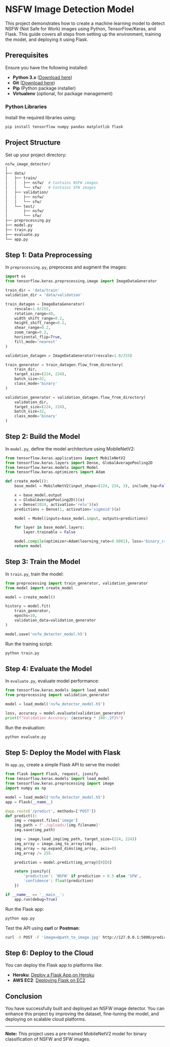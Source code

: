 # NSFW Image Detection Model

This project demonstrates how to create a machine learning model to detect NSFW (Not Safe for Work) images using Python, TensorFlow/Keras, and Flask. This guide covers all steps from setting up the environment, training the model, and deploying it using Flask.

## Prerequisites

Ensure you have the following installed:
- **Python 3.x** ([Download here](https://www.python.org/downloads/))
- **Git** ([Download here](https://git-scm.com/downloads))
- **Pip** (Python package installer)
- **Virtualenv** (optional, for package management)

### Python Libraries
Install the required libraries using:
```bash
pip install tensorflow numpy pandas matplotlib flask
```

## Project Structure

Set up your project directory:
```bash
nsfw_image_detector/
│
├── data/
│   ├── train/
│   │   ├── nsfw/  # Contains NSFW images
│   │   └── sfw/   # Contains SFW images
│   ├── validation/
│   │   ├── nsfw/
│   │   └── sfw/
│   └── test/
│       ├── nsfw/
│       └── sfw/
├── preprocessing.py
├── model.py
├── train.py
├── evaluate.py
└── app.py
```

## Step 1: Data Preprocessing

In `preprocessing.py`, preprocess and augment the images:
```python
import os
from tensorflow.keras.preprocessing.image import ImageDataGenerator

train_dir = 'data/train'
validation_dir = 'data/validation'

train_datagen = ImageDataGenerator(
    rescale=1.0/255,
    rotation_range=40,
    width_shift_range=0.2,
    height_shift_range=0.2,
    shear_range=0.2,
    zoom_range=0.2,
    horizontal_flip=True,
    fill_mode='nearest'
)

validation_datagen = ImageDataGenerator(rescale=1.0/255)

train_generator = train_datagen.flow_from_directory(
    train_dir,
    target_size=(224, 224),
    batch_size=32,
    class_mode='binary'
)

validation_generator = validation_datagen.flow_from_directory(
    validation_dir,
    target_size=(224, 224),
    batch_size=32,
    class_mode='binary'
)
```

## Step 2: Build the Model

In `model.py`, define the model architecture using MobileNetV2:
```python
from tensorflow.keras.applications import MobileNetV2
from tensorflow.keras.layers import Dense, GlobalAveragePooling2D
from tensorflow.keras.models import Model
from tensorflow.keras.optimizers import Adam

def create_model():
    base_model = MobileNetV2(input_shape=(224, 224, 3), include_top=False, weights='imagenet')

    x = base_model.output
    x = GlobalAveragePooling2D()(x)
    x = Dense(1024, activation='relu')(x)
    predictions = Dense(1, activation='sigmoid')(x)

    model = Model(inputs=base_model.input, outputs=predictions)

    for layer in base_model.layers:
        layer.trainable = False

    model.compile(optimizer=Adam(learning_rate=0.0001), loss='binary_crossentropy', metrics=['accuracy'])
    return model
```

## Step 3: Train the Model

In `train.py`, train the model:
```python
from preprocessing import train_generator, validation_generator
from model import create_model

model = create_model()

history = model.fit(
    train_generator,
    epochs=10,
    validation_data=validation_generator
)

model.save('nsfw_detector_model.h5')
```

Run the training script:
```bash
python train.py
```

## Step 4: Evaluate the Model

In `evaluate.py`, evaluate model performance:
```python
from tensorflow.keras.models import load_model
from preprocessing import validation_generator

model = load_model('nsfw_detector_model.h5')

loss, accuracy = model.evaluate(validation_generator)
print(f"Validation Accuracy: {accuracy * 100:.2f}%")
```

Run the evaluation:
```bash
python evaluate.py
```

## Step 5: Deploy the Model with Flask

In `app.py`, create a simple Flask API to serve the model:
```python
from flask import Flask, request, jsonify
from tensorflow.keras.models import load_model
from tensorflow.keras.preprocessing import image
import numpy as np

model = load_model('nsfw_detector_model.h5')
app = Flask(__name__)

@app.route('/predict', methods=['POST'])
def predict():
    img = request.files['image']
    img_path = f'./uploads/{img.filename}'
    img.save(img_path)

    img = image.load_img(img_path, target_size=(224, 224))
    img_array = image.img_to_array(img)
    img_array = np.expand_dims(img_array, axis=0)
    img_array /= 255.

    prediction = model.predict(img_array)[0][0]

    return jsonify({
        'prediction': 'NSFW' if prediction > 0.5 else 'SFW',
        'confidence': float(prediction)
    })

if __name__ == '__main__':
    app.run(debug=True)
```

Run the Flask app:
```bash
python app.py
```

Test the API using **curl** or **Postman**:
```bash
curl -X POST -F 'image=@path_to_image.jpg' http://127.0.0.1:5000/predict
```

## Step 6: Deploy to the Cloud

You can deploy the Flask app to platforms like:
- **Heroku**: [Deploy a Flask App on Heroku](https://devcenter.heroku.com/articles/getting-started-with-python#introduction)
- **AWS EC2**: [Deploying Flask on EC2](https://docs.aws.amazon.com/elasticbeanstalk/latest/dg/create-deploy-python-flask.html)

## Conclusion

You have successfully built and deployed an NSFW image detector. You can enhance this project by improving the dataset, fine-tuning the model, and deploying on scalable cloud platforms.

---
**Note:** This project uses a pre-trained MobileNetV2 model for binary classification of NSFW and SFW images.
```
